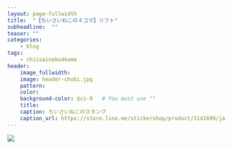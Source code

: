 ```yaml
---
layout: page-fullwidth
title:  "【ちいさいねこの４コマ】リフト"
subheadline:  ""
teaser: ""
categories:
    - blog
tags:
    - chiisaineko4koma
header:
    image_fullwidth:
    image: header-chobi.jpg
    pattern:
    color:
    background-color: $ci-9   # You must use ""
    title:
    caption: ちいさいねこのスタンプ
    caption_url: https://store.line.me/stickershop/product/1141699/ja
---
```


![](https://lh3.googleusercontent.com/pw/ACtC-3drqqCb8UanNKMR_aZHfJyB3QB99irvMxU0pMpjqJ5QvQGn8FmnTqmYpqUGEPvXKTEng51bR8I6s8STrjAal0kO6-0fJNDV-xZm0C9ItRJn3T90keI1s4p9EZRnNamYk239DiZvdQQbFAccgPev1KgF=w450-h635-no?authuser=2)